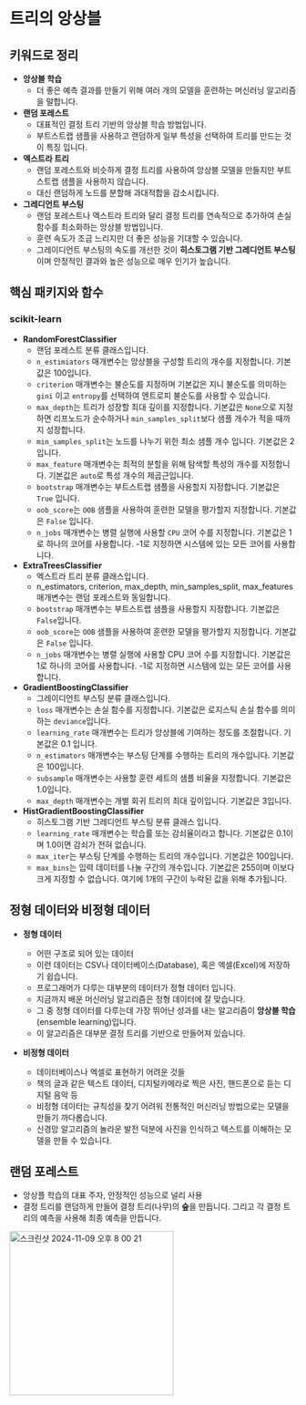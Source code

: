 # 트리의 앙상블

## 키워드로 정리

- **앙상블 학습**
    - 더 좋은 예측 결과를 만들기 위해 여러 개의 모델을 훈련하는 머신러닝 알고리즘을 말합니다.
- **랜덤 포레스트**
    - 대표적인 결정 트리 기반의 앙상블 학습 방법입니다.
    - 부트스트랩 샘플을 사용하고 랜덤하게 일부 특성을 선택하여 트리를 만드는 것이 특징 입니다.
- **엑스트라 트리**
    - 랜덤 포레스트와 비슷하게 결정 트리를 사용하여 앙상블 모델을 만들지만 부트스트랩 샘플을 사용하지 않습니다. 
    - 대신 랜덤하게 노드를 분할해 과대적합을 감소시킵니다.
- **그레디언트 부스팅**
    - 랜덤 포레스트나 엑스트라 트리와 달리 결정 트리를 연속적으로 추가하여 손실 함수를 최소화하는 앙상블 방법입니다. 
    - 훈련 속도가 조금 느리지만 더 좋은 성능을 기대할 수 있습니다. 
    - 그레이디언트 부스팅의 속도를 개선한 것이 **히스토그램 기반 그레디언트 부스팅**이며 안정적인 결과와 높은 성능으로 매우 인기가 높습니다.

## 핵심 패키지와 함수
### scikit-learn
- **RandomForestClassifier**
    - 랜덤 포레스트 분류 클래스입니다.
    - `n_estimiators` 매개변수는 앙상블을 구성할 트리의 개수를 지정합니다. 기본값은 100입니다.
    - `criterion` 매개변수는 불순도를 지정하며 기본값은 지니 불순도를 의미하는 `gini` 이고 `entropy`를 선택하여 엔트로피 불순도를 사용할 수 있습니다.
    - `max_depth`는 트리가 성장할 최대 깊이를 지정합니다. 기본값은 `None`으로 지정하면 리프노드가 순수하거나 `min_samples_split`보다 샘플 개수가 적을 때까지 성장합니다.
    - `min_samples_split`는 노드를 나누기 위한 최소 샘플 개수 입니다. 기본값은 2입니다. 
    - `max_feature` 매개변수는 최적의 분할을 위해 탐색할 특성의 개수를 지정합니다. 기본값은 `auto`로 특성 개수의 제곱근입니다.
    - `bootstrap` 매개변수는 부트스트랩 샘플을 사용할지 지정합니다. 기본값은 `True` 입니다.
    - `oob_score`는 `OOB` 샘플을 사용하여 훈련한 모델을 평가할지 지정합니다. 기본값은 `False` 입니다. 
    - `n_jobs` 매개변수는 병렬 실행에 사용할 `CPU` 코어 수를 지정합니다. 기본값은 1로 하나의 코어를 사용합니다. -1로 지정하면 시스템에 있는 모든 코어를 사용합니다.
- **ExtraTreesClassifier**
    - 엑스트라 트리 분류 클래스입니다.
    - n_estimators, criterion, max_depth, min_samples_split, max_features 매개변수는 랜덤 포레스트와 동일합니다.
    - `bootstrap` 매개변수는 부트스트랩 샘플을 사용할지 지정합니다. 기본값은 `False`입니다. 
    - `oob_score`는 `OOB` 샘플을 사용하여 훈련한 모델을 평가할지 지정합니다. 기본값은 `False` 입니다. 
    - `n_jobs` 매개변수는 병렬 실행에 사용할 CPU 코어 수를 지정합니다. 기본값은 1로 하나의 코어를 사용합니다. -1로 지정하면 시스템에 있는 모든 코어를 사용합니다.
- **GradientBoostingClassifier**
    - 그레이디언트 부스팅 분류 클래스입니다.
    - `loss` 매개변수는 손실 함수를 지정합니다. 기본값은 로지스틱 손실 함수를 의미하는 `deviance`입니다. 
    - `learning_rate` 매개변수는 트리가 앙상블에 기여하는 정도를 조절합니다. 기본값은 0.1 입니다.
    - `n_estimators` 매개변수는 부스팅 단계를 수행하는 트리의 개수입니다. 기본값은 100입니다.
    - `subsample` 매개변수는 사용할 훈련 세트의 샘플 비율을 지정합니다. 기본값은 1.0입니다.
    - `max_depth` 매개변수는 개별 회귀 트리의 최대 깊이입니다. 기본값은 3입니다.
- **HistGradientBoostingClassifier**
    - 히스토그램 기반 그레디언트 부스팅 분류 클래스 입니다.
    - `learning_rate` 매개변수는 학습률 또는 감쇠율이라고 합니다. 기본값은 0.1이며 1.0이면 감쇠가 전혀 없습니다.
    - `max_iter`는 부스팅 단계를 수행하는 트리의 개수입니다. 기본값은 100입니다.
    - `max_bins`는 입력 데이터를 나눌 구간의 개수입니다. 기본값은 255이며 이보다 크게 지정할 수 없습니다. 여기에 1개의 구간이 누락된 값을 위해 추가됩니다.


## 정형 데이터와 비정형 데이터
- **정형 데이터** 
    - 어떤 구조로 되어 있는 데이터
    - 이런 데이터는 CSV나 데이터베이스(Database), 혹은 엑셀(Excel)에 저장하기 쉽습니다.
    - 프로그래머가 다루는 대부분의 데이터가 정형 데이터 입니다.
    - 지금까지 배운 머신러닝 알고리즘은 정형 데이터에 잘 맞습니다.
    - 그 중 정형 데이터를 다루는데 가장 뛰어난 성과를 내는 알고리즘이 **앙상블 학습**(ensemble learning)입니다. 
    - 이 알고리즘은 대부분 결정 트리를 기반으로 만들어져 있습니다. 

- **비정형 데이터**
    - 데이터베이스나 엑셀로 표현하기 어려운 것들
    - 책의 글과 같은 텍스트 데이터, 디지털카메라로 찍은 사진, 핸드폰으로 듣는 디지털 음악 등
    - 비정형 데이터는 규칙성을 찾기 어려워 전통적인 머신러닝 방법으로는 모델을 만들기 까다롭습니다.
    - 신경망 알고리즘의 놀라운 발전 덕분에 사진을 인식하고 텍스트를 이해하는 모델을 만들 수 있습니다.
 
## 랜덤 포레스트
- 앙상플 학습의 대표 주자, 안정적인 성능으로 널리 사용
- 결정 트리를 랜덤하게 만들어 결정 트리(나무)의 **숲**을 만듭니다. 그리고 각 결정 트리의 예측을 사용해 최종 예측을 만듭니다.

<img width="288" alt="스크린샷 2024-11-09 오후 8 00 21" src="https://github.com/user-attachments/assets/8dd56eaf-fa6c-4077-94c1-a8017ffdcb90">





